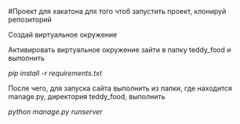 #Проект для хакатона
для того чтоб запустить проект, клонируй репозиторий

Создай виртуальное окружение

Активировать виртуальное окружение
зайти в папку teddy_food и выполнить

*pip install -r requirements.txt* 

После чего, для запуска сайта выполнить из папки, где находится manage.py,
директория teddy_food, выполнить

*python manage.py runserver*